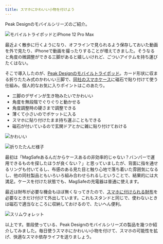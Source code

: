 ```yaml
---
title: スマホにかわいい小物を付けよう
---
```

Peak Designのモバイルシリーズのご紹介。

![](https://lh4.googleusercontent.com/9Ft6C9vIPAvCdbSw0ezsGLAhr_bNsu2tP5wiXNixg2DZCZj8XAZfIaoEuissTpHoEQY4TZIRq2U64y79S_InmZ1aryTg3ipLT0i7DMnmkDdaAH1ST-MFI4dYea6lFtOB2Fxz0_8ZKf8T2KUksYZgfs-NtqpAtvrOXgWIAR7bEYNeoPXPNzzIICGI "モバイルトライポッドとiPhone 12 Pro Max")

最近よく散歩に行くようになり、オフラインで見られるよう保存しておいた動画を外で見たり、iPhoneで動画を撮ったりすることが増えてきました。そうなると角度の微調整ができる三脚があると嬉しいけれど、ごついアイテムを持ち運びたくはない。

そこで導入したのが、[Peak Designのモバイルトライポッド](https://www.amazon.co.jp/dp/B09FRZPLL3)。カード形状に収まる折りたたみ式のかわいい三脚で、[同社のスマホケース](https://www.amazon.co.jp/dp/B09FP3HP7Z?)に磁石で貼り付けて使う仕組み。個人的なお気に入りポイントはこのあたり。

*   三脚のデザインが生き物みたいでかわいい
*   角度を無段階でぐりぐりと動かせる
*   角度調整時の硬さまで調整できる
*   薄くて小さいのでポケットに入る
*   スマホに貼り付けたまま持ち運ぶこともできる
*   磁石が付いているので玄関ドアとかに雑に貼り付けておける

![](https://lh6.googleusercontent.com/UzzvCSYuEkvDzVn9m9XrwGWLPu10P1W5k2UEZyMPb52W2LDptKmvM68ScayqTpe9RySpV11P4Hn7Eb6sOT484y-JuWKELBfmlu3XoBKFAhScoG-rpZhGX4qJTGRA8pG2AQYAei15nTKckj16930AhV42_VN93BkXS-aoB7VP8EH0zzyzuv9RSJyb "かわいい")

![](https://lh6.googleusercontent.com/4aHlqdHNygrvGj8rnRUeTuxuDHhy-ThKczX4c4fMEWD8EeEiyXOwYCSVL69B-D_65CT_3-pGcGlcjbaKBFeCntdLBLaEHk7bMpBULCvn0yEBaSmRz-uoCAJmDf1rf6ls0q-VRdXtUkALhxXXrZ8JkTbz2sr238m4TWxLjItXVDZ_PKHrq8XMqtJ7 "折りたたんだ様子")

最初は「MagSafeあるんだからケースあるの非効率的じゃない？バンパーで運用できるものを探したほうが良くない？」と思っていましたが、背面に指を通せるリングも付いてるし、布感のある見た目と触り心地で落ち着いた雰囲気になるし、他の同社製品ともいろいろ組み合わせられるしということで、結果的には大満足。ケースを付けた状態でも、MagSafeの充電器は普通に使えます。

最近は財布が必要な機会もほぼ無くなってきたので、[スマホに付けられる財布](https://www.amazon.co.jp/dp/B09FSGW671)を必要なときだけ付けて外出しています。これもスタンドと同じで、使わないときは磁石で適当なところに収納しておけるので、たいへん便利。

![](https://lh3.googleusercontent.com/xZLrcrN9YjlT0Vtaop7gOr1eKX70VOkeNc6FOgGGHT1gF35U_jL2q3DHUJ0oyvNzrUtQ1dIhbrU1Lji2lt136pEc5YTWHQ-qO3jCQVsZDa3zjycD7QFCL6i3AToqGPc5P0Yqone-8U8EsNy7P_KiPdb-JbERm1JNLbtrRycBacXyOOOfn89u-Tgs "スリムウォレット")

以上です。普段使っている、Peak Designのモバイルシリーズの製品を幾つか紹介してみました。毎日使うスマホにかわいい小物を付けて、スマホの可能性を拡げ、快適なスマホ依存ライフを送りましょう。
